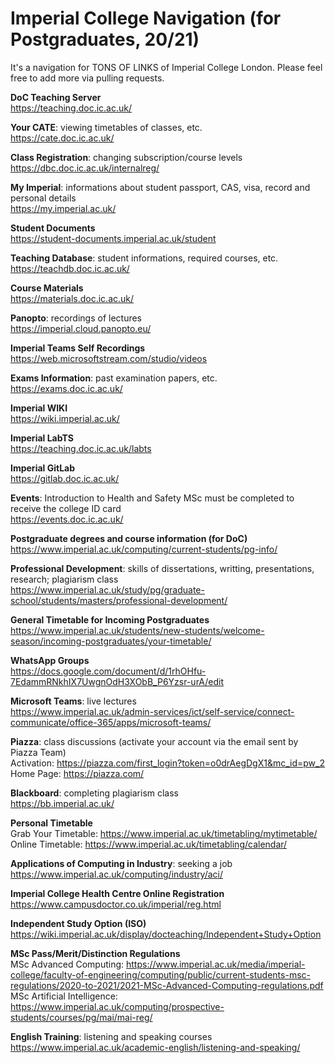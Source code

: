 # Imperial College Navigation (for Postgraduates, 20/21)
It's a navigation for TONS OF LINKS of Imperial College London. Please feel free to add more via pulling requests.

**DoC Teaching Server** <br />
https://teaching.doc.ic.ac.uk/

**Your CATE**: viewing timetables of classes, etc. <br />
https://cate.doc.ic.ac.uk/

**Class Registration**: changing subscription/course levels <br />
https://dbc.doc.ic.ac.uk/internalreg/

**My Imperial**: informations about student passport, CAS, visa, record and personal details <br />
https://my.imperial.ac.uk/

**Student Documents** <br />
https://student-documents.imperial.ac.uk/student

**Teaching Database**: student informations, required courses, etc. <br />
https://teachdb.doc.ic.ac.uk/

**Course Materials** <br />
https://materials.doc.ic.ac.uk/

**Panopto**: recordings of lectures <br />
https://imperial.cloud.panopto.eu/

**Imperial Teams Self Recordings** <br />
https://web.microsoftstream.com/studio/videos

**Exams Information**: past examination papers, etc. <br />
https://exams.doc.ic.ac.uk/

**Imperial WIKI** <br />
https://wiki.imperial.ac.uk/

**Imperial LabTS** <br />
https://teaching.doc.ic.ac.uk/labts

**Imperial GitLab** <br />
https://gitlab.doc.ic.ac.uk/

**Events**: Introduction to Health and Safety MSc must be completed to receive the college ID card <br />
https://events.doc.ic.ac.uk/

**Postgraduate degrees and course information (for DoC)** <br />
https://www.imperial.ac.uk/computing/current-students/pg-info/

**Professional Development**: skills of dissertations, writting, presentations, research; plagiarism class <br />
https://www.imperial.ac.uk/study/pg/graduate-school/students/masters/professional-development/

**General Timetable for Incoming Postgraduates** <br />
https://www.imperial.ac.uk/students/new-students/welcome-season/incoming-postgraduates/your-timetable/

**WhatsApp Groups** <br />
https://docs.google.com/document/d/1rhOHfu-7EdammRNkhIX7UwgnOdH3XObB_P6Yzsr-urA/edit

**Microsoft Teams**: live lectures <br />
https://www.imperial.ac.uk/admin-services/ict/self-service/connect-communicate/office-365/apps/microsoft-teams/

**Piazza**: class discussions (activate your account via the email sent by Piazza Team) <br />
Activation: https://piazza.com/first_login?token=o0drAegDgX1&mc_id=pw_2 <br />
Home Page: https://piazza.com/ <br />

**Blackboard**: completing plagiarism class <br />
https://bb.imperial.ac.uk/

**Personal Timetable** <br />
Grab Your Timetable: https://www.imperial.ac.uk/timetabling/mytimetable/ <br />
Online Timetable: https://www.imperial.ac.uk/timetabling/calendar/ <br />

**Applications of Computing in Industry**: seeking a job <br />
https://www.imperial.ac.uk/computing/industry/aci/

**Imperial College Health Centre Online Registration** <br />
https://www.campusdoctor.co.uk/imperial/reg.html

**Independent Study Option (ISO)** <br />
https://wiki.imperial.ac.uk/display/docteaching/Independent+Study+Option

**MSc Pass/Merit/Distinction Regulations** <br />
MSc Advanced Computing: https://www.imperial.ac.uk/media/imperial-college/faculty-of-engineering/computing/public/current-students-msc-regulations/2020-to-2021/2021-MSc-Advanced-Computing-regulations.pdf <br />
MSc Artificial Intelligence: https://www.imperial.ac.uk/computing/prospective-students/courses/pg/mai/mai-reg/ <br />

**English Training**: listening and speaking courses <br />
https://www.imperial.ac.uk/academic-english/listening-and-speaking/

